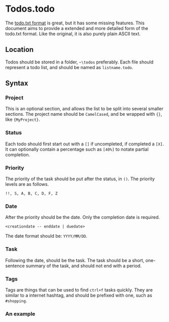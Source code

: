 # Todos.todo
The [todo.txt format](https://github.com/todotxt/todo.txt) is great, but it has some missing features. This document aims to provide a extended and more detailed form of the todo.txt format. Like the original, it is also purely plain ASCII text.


## Location
Todos should be stored in a folder, `~\todos` preferably. Each file should represent a todo list, and should be named as `listname.todo`.


## Syntax
### Project
This is an optional section, and allows the list to be split into several smaller sections. The project name should be `CamelCased`, and be wrapped with `{}`, like `{MyProject}`.

### Status
Each todo should first start out with a `[]` if uncompleted, if completed a `[X]`. It can optionally contain a percentage such as `[40%]` to notate partial completion.

### Priority
The priority of the task should be put after the status, in `()`. The priority levels are as follows.
```
!!, S, A, B, C, D, F, Z
```

### Date
After the priority should be the date. Only the completion date is required.
```
<creationdate -- enddate | duedate>
```
The date format should be: `YYYY/MM/DD`.

### Task
Following the date, should be the task. The task should be a short, one-sentence summary of the task, and should not end with a period.


### Tags
Tags are things that can be used to find `ctrl+f` tasks quickly. They are similar to a internet hashtag, and should be prefixed with one, such as `#shopping`.

### An example
```

```

